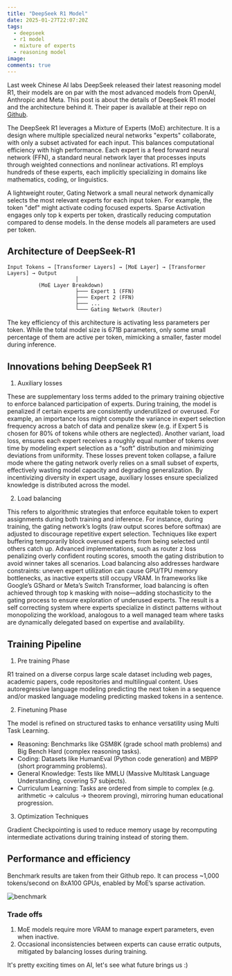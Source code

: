 ```yaml
---
title: "DeepSeek R1 Model"
date: 2025-01-27T22:07:20Z
tags:
  - deepseek
  - r1 model
  - mixture of experts
  - reasoning model
image:
comments: true
---
```


Last week Chinese AI labs DeepSeek released their latest reasoning model R1, their models are on par with the most advanced models from OpenAI, Anthropic and Meta. This post is about the details of DeepSeek R1 model and the architecture behind it. Their paper is available at their repo on [Github](https://github.com/deepseek-ai/DeepSeek-R1).

The DeepSeek R1 leverages a Mixture of Experts (MoE) architecture. It is a design where multiple specialized neural networks "experts" collaborate, with only a subset activated for each input. This balances computational efficiency with high performance. Each expert is a feed forward neural network (FFN), a standard neural network layer that processes inputs through weighted connections and nonlinear activations. R1 employs hundreds of these experts, each implicitly specializing in domains like mathematics, coding, or linguistics.

A lightweight router, Gating Network a small neural network dynamically selects the most relevant experts for each input token. For example, the token "def" might activate coding focused experts. Sparse Activation engages only top k experts per token, drastically reducing computation compared to dense models. In the dense models all parameters are used per token.

## Architecture of DeepSeek-R1

```shell
Input Tokens → [Transformer Layers] → [MoE Layer] → [Transformer Layers] → Output  
                      │  
          (MoE Layer Breakdown)  
                      ├─── Expert 1 (FFN)  
                      ├─── Expert 2 (FFN)  
                      ├─── ...  
                      └─── Gating Network (Router)
```

The key efficiency of this architecture is activating less parameters per token. While the total model size is 671B parameters, only some small percentage of them are active per token, mimicking a smaller, faster model during inference.

## Innovations behing DeepSeek R1

1. Auxiliary losses

These are supplementary loss terms added to the primary training objective to enforce balanced participation of experts. During training, the model is penalized if certain experts are consistently underutilized or overused. For example, an importance loss might compute the variance in expert selection frequency across a batch of data and penalize skew (e.g. if Expert 5 is chosen for 80% of tokens while others are neglected). Another variant, load loss, ensures each expert receives a roughly equal number of tokens over time by modeling expert selection as a “soft” distribution and minimizing deviations from uniformity. These losses prevent token collapse, a failure mode where the gating network overly relies on a small subset of experts, effectively wasting model capacity and degrading generalization. By incentivizing diversity in expert usage, auxiliary losses ensure specialized knowledge is distributed across the model.

2. Load balancing

This refers to algorithmic strategies that enforce equitable token to expert assignments during both training and inference. For instance, during training, the gating network’s logits (raw output scores before softmax) are adjusted to discourage repetitive expert selection. Techniques like expert buffering temporarily block overused experts from being selected until others catch up. Advanced implementations, such as router z loss penalizing overly confident routing scores, smooth the gating distribution to avoid winner takes all scenarios. Load balancing also addresses hardware constraints: uneven expert utilization can cause GPU/TPU memory bottlenecks, as inactive experts still occupy VRAM. In frameworks like Google’s GShard or Meta’s Switch Transformer, load balancing is often achieved through top k masking with noise—adding stochasticity to the gating process to ensure exploration of underused experts. The result is a self correcting system where experts specialize in distinct patterns without monopolizing the workload, analogous to a well managed team where tasks are dynamically delegated based on expertise and availability.

## Training Pipeline

1. Pre training Phase

R1 trained on a diverse corpus large scale dataset including web pages, academic papers, code repositories and multilingual content. Uses autoregressive language modeling predicting the next token in a sequence and/or masked language modeling predicting masked tokens in a sentence.

2. Finetuning Phase

The model is refined on structured tasks to enhance versatility using Multi Task Learning.

- Reasoning: Benchmarks like GSM8K (grade school math problems) and Big Bench Hard (complex reasoning tasks).
- Coding: Datasets like HumanEval (Python code generation) and MBPP (short programming problems).
- General Knowledge: Tests like MMLU (Massive Multitask Language Understanding, covering 57 subjects).
- Curriculum Learning: Tasks are ordered from simple to complex (e.g. arithmetic → calculus → theorem proving), mirroring human educational progression.

3. Optimization Techniques

Gradient Checkpointing is used to reduce memory usage by recomputing intermediate activations during training instead of storing them.

## Performance and efficiency

Benchmark results are taken from their Github repo. It can process ~1,000 tokens/second on 8xA100 GPUs, enabled by MoE’s sparse activation.

![benchmark](/images/post_pics/deepseek-r1-model/benchmark.jpg)

### Trade offs

1. MoE models require more VRAM to manage expert parameters, even when inactive.
2. Occasional inconsistencies between experts can cause erratic outputs, mitigated by balancing losses during training.

It's pretty exciting times on AI, let's see what future brings us :)
